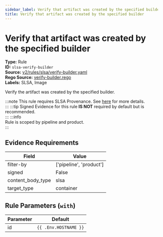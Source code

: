 ```yaml
---
sidebar_label: Verify that artifact was created by the specified builder
title: Verify that artifact was created by the specified builder
---  
```

# Verify that artifact was created by the specified builder  
**Type:** Rule  
**ID:** `slsa-verify-builder`  
**Source:** [v2/rules/slsa/verify-builder.yaml](https://github.com/scribe-public/sample-policies/blob/main/v2/rules/slsa/verify-builder.yaml)  
**Rego Source:** [verify-builder.rego](https://github.com/scribe-public/sample-policies/blob/main/v2/rules/slsa/verify-builder.rego)  
**Labels:** SLSA, Image  

Verify the artifact was created by the specified builder.

:::note 
This rule requires SLSA Provenance. See [here](https://deploy-preview-299--scribe-security.netlify.app/docs/valint/help/valint_slsa) for more details.  
::: 
:::tip 
Signed Evidence for this rule **IS NOT** required by default but is recommended.  
::: 
:::info  
Rule is scoped by pipeline and product.  
:::  

## Evidence Requirements  
| Field | Value |
|-------|-------|
| filter-by | ['pipeline', 'product'] |
| signed | False |
| content_body_type | slsa |
| target_type | container |

## Rule Parameters (`with`)  
| Parameter | Default |
|-----------|---------|
| id | `{{ .Env.HOSTNAME }}` |

